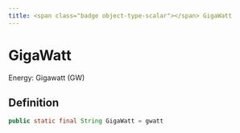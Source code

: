 ```yaml
---
title: <span class="badge object-type-scalar"></span> GigaWatt
---
```

# <span class="badge object-type-scalar"></span> GigaWatt

Energy: Gigawatt (GW)

## Definition

```java
public static final String GigaWatt = gwatt
```
